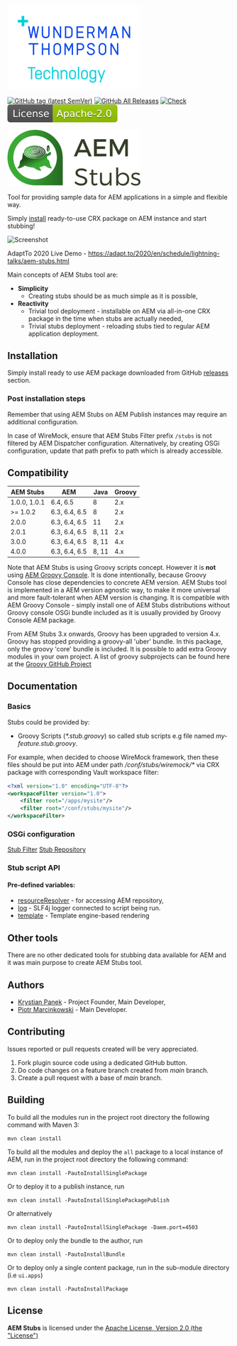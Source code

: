 [![WTT logo](docs/wtt-logo.png)](https://www.wundermanthompson.com)

[![GitHub tag (latest SemVer)](https://img.shields.io/github/v/tag/wttech/aem-stubs)](https://github.com/wttech/aem-stubs/releases)
[![GitHub All Releases](https://img.shields.io/github/downloads/wttech/aem-stubs/total)](https://github.com/wttech/aem-stubs/releases)
[![Check](https://github.com/wttech/aem-stubs/workflows/Check/badge.svg)](https://github.com/wttech/aem-stubs/actions/workflows/check.yml)
[![Apache License, Version 2.0, January 2004](docs/apache-license-badge.svg)](http://www.apache.org/licenses/)

<p>
  <img src="docs/logo-text.svg" alt="AEM Stubs" width="300"/>
</p>

Tool for providing sample data for AEM applications in a simple and flexible way.

Simply [install](#installation) ready-to-use CRX package on AEM instance and start stubbing!

![Screenshot](docs/screenshot2.jpg)

AdaptTo 2020 Live Demo - <https://adapt.to/2020/en/schedule/lightning-talks/aem-stubs.html>

Main concepts of AEM Stubs tool are:

* **Simplicity**
    * Creating stubs should be as much simple as it is possible,
* **Reactivity**
    * Trivial tool deployment - installable on AEM via all-in-one CRX package in the time when stubs are actually needed,
    * Trivial stubs deployment - reloading stubs tied to regular AEM application deployment.

## Installation

Simply install ready to use AEM package downloaded from GitHub [releases](https://github.com/wttech/aem-stubs/releases) section.

### Post installation steps

Remember that using AEM Stubs on AEM Publish instances may require an additional configuration.

In case of WireMock, ensure that AEM Stubs Filter prefix `/stubs` is not filtered by AEM Dispatcher configuration. Alternatively, by creating OSGi configuration, update that path prefix to path which is already accessible.

## Compatibility

| AEM Stubs    | AEM           | Java  | Groovy |
|--------------|---------------|-------|--------|
| 1.0.0, 1.0.1 | 6.4, 6.5      | 8     | 2.x    |
| >= 1.0.2     | 6.3, 6.4, 6.5 | 8     | 2.x    |
| 2.0.0        | 6.3, 6.4, 6.5 | 11    | 2.x    |
| 2.0.1        | 6.3, 6.4, 6.5 | 8, 11 | 2.x    |
| 3.0.0        | 6.3, 6.4, 6.5 | 8, 11 | 4.x    |
| 4.0.0        | 6.3, 6.4, 6.5 | 8, 11 | 4.x    |

Note that AEM Stubs is using Groovy scripts concept. However it is **not** using [AEM Groovy Console](https://github.com/icfnext/aem-groovy-console). It is done intentionally, because Groovy Console has close dependencies to concrete AEM version.
AEM Stubs tool is implemented in a AEM version agnostic way, to make it more universal and more fault-tolerant when AEM version is changing.
It is compatible with AEM Groovy Console - simply install one of AEM Stubs distributions without Groovy console OSGi bundle included as it is usually provided by Groovy Console AEM package.

From AEM Stubs 3.x onwards, Groovy has been upgraded to version 4.x. Groovy has stopped providing a groovy-all 'uber' bundle. In this package, only the groovy 'core' bundle is included. It is possible to add extra Groovy modules in your own project.
A list of groovy subprojects can be found here at the [Groovy GitHub Project](https://github.com/apache/groovy/tree/master/subprojects)

## Documentation

### Basics

Stubs could be provided by:

* Groovy Scripts (_*.stub.groovy_) so called stub scripts e.g file named _my-feature.stub.groovy_.

For example, when decided to choose WireMock framework, then these files should be put into AEM under path _/conf/stubs/wiremock/*_
via CRX package with corresponding Vault workspace filter:

```xml
<?xml version="1.0" encoding="UTF-8"?>
<workspaceFilter version="1.0">
    <filter root="/apps/mysite"/>
    <filter root="/conf/stubs/mysite"/>
</workspaceFilter>
```

### OSGi configuration

[Stub Filter](http://localhost:4502/system/console/configMgr/com.wttech.aem.stubs.core.StubFilter)
[Stub Repository](http://localhost:4502/system/console/configMgr/com.wttech.aem.stubs.core.StubRepository)

### Stub script API

#### Pre-defined variables:

* [resourceResolver](https://sling.apache.org/apidocs/sling11/org/apache/sling/api/resource/ResourceResolver.html) - for accessing AEM repository,
* [log](https://github.com/qos-ch/slf4j/blob/master/slf4j-api/src/main/java/org/slf4j/Logger.java) - SLF4j logger connected to script being run.
* [template](https://github.com/wttech/aem-stubs/blob/main-v4/core/src/main/java/com/wttech/aem/stubs/core/GroovyTemplate.java) - Template engine-based rendering


## Other tools

There are no other dedicated tools for stubbing data available for AEM and it was main purpose to create AEM Stubs tool.

## Authors

* [Krystian Panek](mailto:krystian.panek@vml.com) - Project Founder, Main Developer,
* [Piotr Marcinkowski](mailto:piotr.marcinkowski@vml.com) - Main Developer.

## Contributing

Issues reported or pull requests created will be very appreciated.

1. Fork plugin source code using a dedicated GitHub button.
2. Do code changes on a feature branch created from *main* branch.
3. Create a pull request with a base of *main* branch.

## Building

To build all the modules run in the project root directory the following command with Maven 3:

    mvn clean install

To build all the modules and deploy the `all` package to a local instance of AEM, run in the project root directory the following command:

    mvn clean install -PautoInstallSinglePackage

Or to deploy it to a publish instance, run

    mvn clean install -PautoInstallSinglePackagePublish

Or alternatively

    mvn clean install -PautoInstallSinglePackage -Daem.port=4503

Or to deploy only the bundle to the author, run

    mvn clean install -PautoInstallBundle

Or to deploy only a single content package, run in the sub-module directory (i.e `ui.apps`)

    mvn clean install -PautoInstallPackage

## License

**AEM Stubs** is licensed under the [Apache License, Version 2.0 (the "License")](https://www.apache.org/licenses/LICENSE-2.0.txt)
